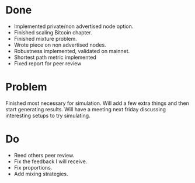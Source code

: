 
# Done

* Implemented private/non advertised node option.
* Finished scaling Bitcoin chapter.
* Finished mixture problem.
* Wrote piece on non advertised nodes.
* Robustness implemented, validated on mainnet.
* Shortest path metric implemented
* Fixed report for peer review

# Problem

Finished most necessary for simulation. Will add a few extra things and then start generating results.
Will have a meeting next friday discussing interesting setups to try simulating.

# Do

* Reed others peer review.
* Fix the feedback I will receive.
* Fix proportions.
* Add mixing strategies.